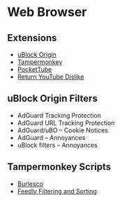 # Web Browser

## Extensions

- [uBlock Origin](https://addons.mozilla.org/firefox/addon/ublock-origin/)
- [Tampermonkey](https://addons.mozilla.org/firefox/addon/tampermonkey/)
- [PocketTube](https://addons.mozilla.org/firefox/addon/youtube-subscription-groups/)
- [Return YouTube Dislike](https://addons.mozilla.org/firefox/addon/return-youtube-dislikes/)


## uBlock Origin Filters

- AdGuard Tracking Protection
- AdGuard URL Tracking Protection
- AdGuard/uBO – Cookie Notices
- AdGuard – Annoyances
- uBlock filters – Annoyances


## Tampermonkey Scripts

- [Burlesco](https://github.com/burlesco/burlesco)
- [Feedly Filtering and Sorting](https://github.com/soufianesakhi/feedly-filtering-and-sorting)
